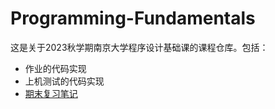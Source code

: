 # Programming-Fundamentals
这是关于2023秋学期南京大学程序设计基础课的课程仓库。包括：

- 作业的代码实现
- 上机测试的代码实现
- [期末复习笔记](./Notes/00.md)